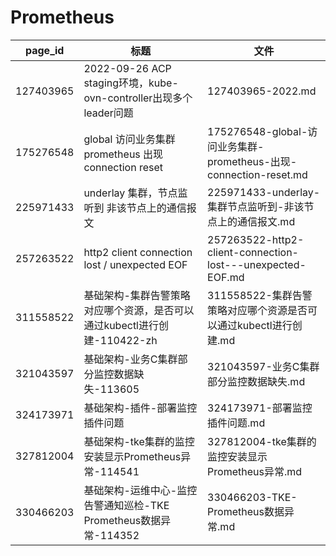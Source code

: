# Prometheus

| page_id | 标题 | 文件 |
|---|---|---|
| 127403965 | 2022-09-26 ACP staging环境，kube-ovn-controller出现多个leader问题 | 127403965-2022.md |
| 175276548 | global 访问业务集群 prometheus 出现 connection reset | 175276548-global-访问业务集群-prometheus-出现-connection-reset.md |
| 225971433 | underlay 集群，节点监听到 非该节点上的通信报文 | 225971433-underlay-集群节点监听到-非该节点上的通信报文.md |
| 257263522 | http2 client connection lost / unexpected EOF | 257263522-http2-client-connection-lost---unexpected-EOF.md |
| 311558522 | 基础架构-集群告警策略对应哪个资源，是否可以通过kubectl进行创建-110422-zh | 311558522-集群告警策略对应哪个资源是否可以通过kubectl进行创建.md |
| 321043597 | 基础架构-业务C集群部分监控数据缺失-113605 | 321043597-业务C集群部分监控数据缺失.md |
| 324173971 | 基础架构-插件-部署监控插件问题 | 324173971-部署监控插件问题.md |
| 327812004 | 基础架构-tke集群的监控安装显示Prometheus异常-114541 | 327812004-tke集群的监控安装显示Prometheus异常.md |
| 330466203 | 基础架构-运维中心-监控告警通知巡检-TKE Prometheus数据异常-114352 | 330466203-TKE-Prometheus数据异常.md |